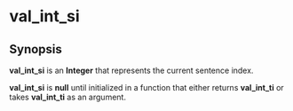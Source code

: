 # val\_int\_si

## Synopsis

**val\_int\_si** is an **Integer** that represents the current sentence index.

**val\_int\_si** is **null** until initialized in a function that either returns **val\_int\_ti** or takes **val\_int\_ti** as an argument.

